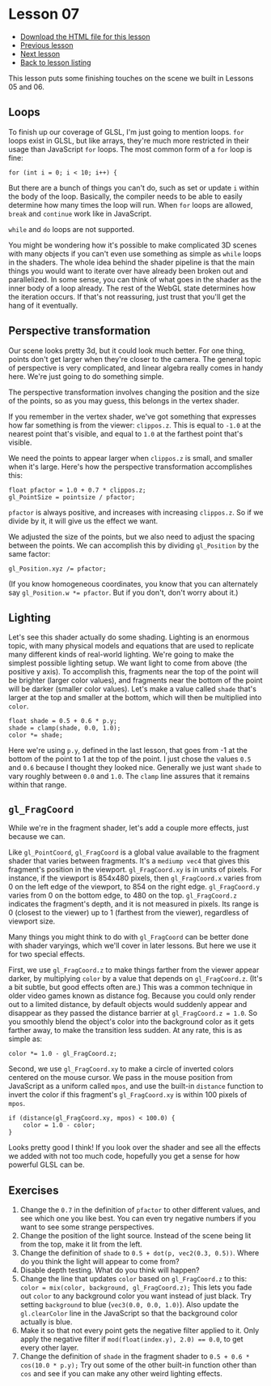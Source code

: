 # Lesson 07

* [Download the HTML file for this lesson](/lessons/07.html?raw=true)
* [Previous lesson](/lessons/06.md)
* [Next lesson](/lessons/08.md)
* [Back to lesson listing](/lessons/README.md)

This lesson puts some finishing touches on the scene we built in Lessons 05 and 06.

## Loops

To finish up our coverage of GLSL, I'm just going to mention loops. `for` loops exist in GLSL, but
like arrays, they're much more restricted in their usage than JavaScript `for` loops. The most
common form of a `for` loop is fine:

	for (int i = 0; i < 10; i++) {

But there are a bunch of things you can't do, such as set or update `i` within the body of the loop.
Basically, the compiler needs to be able to easily determine how many times the loop will run. When
`for` loops are allowed, `break` and `continue` work like in JavaScript.

`while` and `do` loops are not supported.

You might be wondering how it's possible to make complicated 3D scenes with many objects if you
can't even use something as simple as `while` loops in the shaders. The whole idea behind the shader
pipeline is that the main things you would want to iterate over have already been broken out and
parallelized. In some sense, you can think of what goes in the shader as the inner body of a loop
already. The rest of the WebGL state determines how the iteration occurs. If that's not reassuring,
just trust that you'll get the hang of it eventually.

## Perspective transformation

Our scene looks pretty 3d, but it could look much better. For one thing, points don't get larger
when they're closer to the camera. The general topic of perspective is very complicated, and linear
algebra really comes in handy here. We're just going to do something simple.

The perspective transformation involves changing the position and the size of the points, so as you
may guess, this belongs in the vertex shader.

If you remember in the vertex shader, we've got something that expresses how far something is from
the viewer: `clippos.z`. This is equal to `-1.0` at the nearest point that's visible, and equal to
`1.0` at the farthest point that's visible.

We need the points to appear larger when `clippos.z` is small, and smaller when it's large. Here's
how the perspective transformation accomplishes this:

	float pfactor = 1.0 + 0.7 * clippos.z;
	gl_PointSize = pointsize / pfactor;

`pfactor` is always positive, and increases with increasing `clippos.z`. So if we divide by it,
it will give us the effect we want.

We adjusted the size of the points, but we also need to adjust the spacing between the points. We
can accomplish this by dividing `gl_Position` by the same factor:

	gl_Position.xyz /= pfactor;

(If you know homogeneous coordinates, you know that you can alternately say
`gl_Position.w *= pfactor`. But if you don't, don't worry about it.)

## Lighting

Let's see this shader actually do some shading. Lighting is an enormous topic, with many physical
models and equations that are used to replicate many different kinds of real-world lighting. We're
going to make the simplest possible lighting setup. We want light to come from above (the positive
y axis). To accomplish this, fragments near the top of the point will be brighter (larger color
values), and fragments near the bottom of the point will be darker (smaller color values). Let's
make a value called `shade` that's larger at the top and smaller at the bottom, which will then be
multiplied into `color`.

	float shade = 0.5 + 0.6 * p.y;
	shade = clamp(shade, 0.0, 1.0);
	color *= shade;

Here we're using `p.y`, defined in the last lesson, that goes from -1 at the bottom of the point to
1 at the top of the point. I just chose the values `0.5` and `0.6` because I thought they looked
nice. Generally we just want `shade` to vary roughly between `0.0` and `1.0`. The `clamp` line
assures that it remains within that range.

## `gl_FragCoord`

While we're in the fragment shader, let's add a couple more effects, just because we can.

Like `gl_PointCoord`, `gl_FragCoord` is a global value available to the fragment shader that varies
between fragments. It's a `mediump vec4` that gives this fragment's position in the viewport.
`gl_FragCoord.xy` is in units of pixels. For instance, if the viewport is 854x480 pixels, then
`gl_FragCoord.x` varies from 0 on the left edge of the viewport, to 854 on the right edge.
`gl_FragCoord.y` varies from 0 on the bottom edge, to 480 on the top. `gl_FragCoord.z` indicates the
fragment's depth, and it is not measured in pixels. Its range is 0 (closest to the viewer) up to 1
(farthest from the viewer), regardless of viewport size.

Many things you might think to do with `gl_FragCoord` can be better done with shader varyings, which
we'll cover in later lessons. But here we use it for two special effects.

First, we use `gl_FragCoord.z` to make things farther from the viewer appear darker, by multiplying
`color` by a value that depends on `gl_FragCoord.z`. (It's a bit subtle, but good effects often
are.) This was a common technique in older video games known as distance fog. Because you could only
render out to a limited distance, by default objects would suddenly appear and disappear as they
passed the distance barrier at `gl_FragCoord.z = 1.0`. So you smoothly blend the object's color into
the background color as it gets farther away, to make the transition less sudden. At any rate, this
is as simple as:

	color *= 1.0 - gl_FragCoord.z;

Second, we use `gl_FragCoord.xy` to make a circle of inverted colors centered on the mouse cursor.
We pass in the mouse position from JavaScript as a uniform called `mpos`, and use the built-in
`distance` function to invert the color if this fragment's `gl_FragCoord.xy` is within 100 pixels of
`mpos`.

	if (distance(gl_FragCoord.xy, mpos) < 100.0) {
		color = 1.0 - color;
	}

Looks pretty good I think! If you look over the shader and see all the effects we added with not
too much code, hopefully you get a sense for how powerful GLSL can be.

## Exercises

1. Change the `0.7` in the definition of `pfactor` to other different values, and see which one you
like best. You can even try negative numbers if you want to see some strange perspectives.
1. Change the position of the light source. Instead of the scene being lit from the top, make it lit
from the left.
1. Change the definition of `shade` to `0.5 + dot(p, vec2(0.3, 0.5))`. Where do you think the light
will appear to come from?
1. Disable depth testing. What do you think will happen?
1. Change the line that updates `color` based on `gl_FragCoord.z` to this:
`color = mix(color, background, gl_FragCoord.z);` This lets you fade out `color` to any background
color you want instead of just black. Try setting `background` to blue (`vec3(0.0, 0.0, 1.0)`).
Also update the `gl.clearColor` line in the JavaScript so that the background color actually is
blue.
1. Make it so that not every point gets the negative filter applied to it. Only apply the negative
filter if `mod(float(index.y), 2.0) == 0.0`, to get every other layer.
1. Change the definition of `shade` in the fragment shader to `0.5 + 0.6 * cos(10.0 * p.y);`
Try out some of the other built-in function other than `cos` and see if you can make any other weird
lighting effects.

